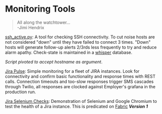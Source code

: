 # Monitoring Tools

> All along the watchtower...  
> -Jimi Hendrix  


[ssh_active.py](ssh_active.py): A tool for checking SSH connectivity. To cut noise hosts are not considered "down" until they have failed to connect 3 times. "Down" hosts will generate follow-up alerts 2/3rds less frequently to try and reduce alarm apathy. Check-state is maintained in a [whisper](https://github.com/graphite-project/whisper) database.  

*Script pivoted to accept hostname as argument*.  

[Jira Pulse](jira_pulse): Simple monitoring for a fleet of JIRA instances. Look for connectivity and confirm basic functionality and response times with REST calls. Connection timeouts and too-slow responses trigger SMS cascades through Twilio, all responses are clocked against Employer's grafana in the production run. 


[Jira Selenium Checks](jira-selenium): Demonstration of Selenium and Google Chromium to test the health of a Jira instance. This is predicated on [Fabric](http://www.fabfile.org) ***Version 1***
